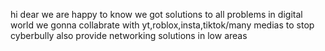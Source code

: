 hi dear we are happy to know we got solutions to all problems in digital world
we gonna collabrate with yt,roblox,insta,tiktok/many medias to stop cyberbully
also provide networking solutions in low areas
